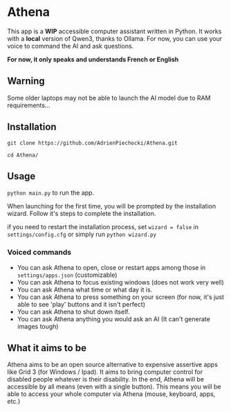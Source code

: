 # Athena
This app is a **WIP** accessible computer assistant written in Python. It works with a **local** version of Qwen3, thanks to Ollama.
For now, you can use your voice to command the AI and ask questions.

**For now, it only speaks and understands French or English**

## Warning
Some older laptops may not be able to launch the AI model due to RAM requirements...

## Installation 

``git clone https://github.com/AdrienPiechocki/Athena.git``

``cd Athena/``

## Usage
``python main.py`` to run the app.

When launching for the first time, you will be prompted by the installation wizard. Follow it's steps to complete the installation.

if you need to restart the installation process, set ``wizard = false`` in ``settings/config.cfg`` or simply run ``python wizard.py``

### Voiced commands
- You can ask Athena to open, close or restart apps among those in `settings/apps.json` (customizable)
- You can ask Athena to focus existing windows (does not work very well)
- You can ask Athena what time or what day it is.
- You can ask Athena to press something on your screen (for now, it's just able to see 'play' buttons and it isn't perfect)
- You can ask Athena to shut down itself.
- You can ask Athena anything you would ask an AI (It can't generate images tough)

## What it aims to be
Athena aims to be an open source alternative to expensive assertive apps like Grid 3 (for Windows / Ipad). 
It aims to bring computer control for disabled people whatever is their disability.
In the end, Athena will be accessible by all means (even with a single button). 
This means you will be able to access your whole computer via Athena (mouse, keyboard, apps, etc.)